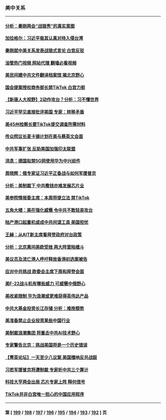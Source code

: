### 美中关系
---
#### [分析：秦刚两会“战狼秀”的真实意图](../../pages/nf1412576/n13945163.md?03080845) 
#### [加拉格尔：习近平极其认真对待入侵台湾](../../pages/nf1412576/n13945183.md?03080845) 
#### [秦刚就中美关系发表战狼式言论 白宫反驳](../../pages/nf1412576/n13945142.md?03080845) 
#### [油管热门视频 网站代理 翻墙必看视频](http://138.2.39.72:81/youtube.html?epic-marker?03080845)
#### [美民间建中共文件翻译档案馆 揭北京野心](../../pages/nf1412576/n13945166.md?03080845) 
#### [国会提案授权商务部长禁TikTok 白宫力挺](../../pages/nf1412576/n13945138.md?03080845) 
#### [【新唐人大视野】2动作攻台？分析：习不懂世界](../../pages/nf1412576/n13945070.md?03080845) 
#### [习近平罕见直接批评美国 专家：转移矛盾](../../pages/nf1412576/n13944674.md?03080845) 
#### [美45州检察长要TikTok提交调查所需材料](../../pages/nf1412576/n13944611.md?03080845) 
#### [传众院议长麦卡锡计划在美与蔡英文会面](../../pages/nf1412576/n13944468.md?03080845) 
#### [中共军事扩张 反助美国加强印太联盟](../../pages/nf1412576/n13944397.md?03080845) 
#### [消息：德国拟禁5G网使用华为中兴组件](../../pages/nf1412576/n13944416.md?03080845) 
#### [周晓辉：俄专家证习近平正备战与如何军援普京](../../pages/nf1412576/n13944399.md?03080845) 
#### [分析：美制裁下 中共撒钱亦难发展芯片业](../../pages/nf1412576/n13943934.md?03080845) 
#### [美参院情报委主席：本周将提立法 禁TikTok](../../pages/nf1412576/n13943723.md?03080845) 
#### [五角大楼：美在强化威慑 令中共不敢轻易攻台](../../pages/nf1412576/n13943803.md?03080845) 
#### [陆产港口起重机或成中共间谍工具 美国担忧](../../pages/nf1412576/n13943730.md?03080845) 
#### [王赫：从AIT新主席看拜登政府对台政策](../../pages/nf1412576/n13943394.md?03080845) 
#### [分析：北京离间美欧受挫 两大阵营陷缠斗](../../pages/nf1412576/n13943304.md?03080845) 
#### [美议员及流亡港人呼吁释放香港初选案被告](../../pages/nf1412576/n13942984.md?03080845) 
#### [应对中共挑战 欧委会主席下周和拜登会面](../../pages/nf1412576/n13943208.md?03080845) 
#### [美F-22战斗机有哪些威力 可威慑中俄野心](../../pages/nf1412576/n13943123.md?03080845) 
#### [美收紧限制 华为浪潮或更难获得英伟达产品](../../pages/nf1412576/n13943148.md?03080845) 
#### [中共大基金投资长江存储 分析：难挽颓势](../../pages/nf1412576/n13942945.md?03080845) 
#### [美准备禁止企业投资某些中国行业](../../pages/nf1412576/n13942805.md?03080845) 
#### [美制裁浪潮集团 将重击中共AI技术野心](../../pages/nf1412576/n13942798.md?03080845) 
#### [专家警告北京：挑战美国将是一个历史错误](../../pages/nf1412576/n13942591.md?03080845) 
#### [【菁英论坛】一天至少八议案 美国擂响反共战鼓](../../pages/nf1412576/n13942561.md?03080845) 
#### [习若军援普京将遭制裁 专家析中共三个算计](../../pages/nf1412576/n13941775.md?03080845) 
#### [科技大亨两会出局 芯片专家上阵 释何信号](../../pages/nf1412576/n13942518.md?03080845) 
#### [TikTok并非白宫唯一担心的中国应用程序](../../pages/nf1412576/n13942494.md?03080845) 

---
#### 第 [ [199](./199.md?03080845) / [198](./198.md?03080845) / [197](./197.md?03080845) / [196](./196.md?03080845) / [195](./195.md?03080845) / [194](./194.md?03080845) / [193](./193.md?03080845) / [192](./192.md?03080845) ] 页
